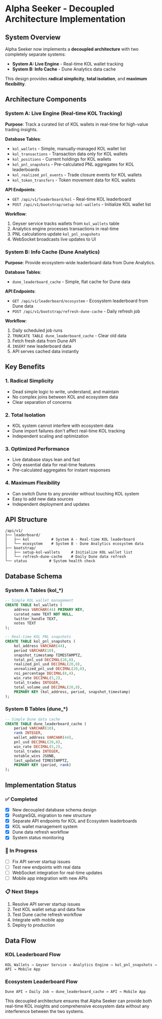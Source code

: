 # Alpha Seeker - Decoupled Architecture Implementation

## System Overview

Alpha Seeker now implements a **decoupled architecture** with two completely separate systems:

- **System A: Live Engine** - Real-time KOL wallet tracking
- **System B: Info Cache** - Dune Analytics data cache

This design provides **radical simplicity**, **total isolation**, and **maximum flexibility**.

## Architecture Components

### System A: Live Engine (Real-time KOL Tracking)

**Purpose**: Track a curated list of KOL wallets in real-time for high-value trading insights.

**Database Tables**:
- `kol_wallets` - Simple, manually-managed KOL wallet list
- `kol_transactions` - Transaction data only for KOL wallets
- `kol_positions` - Current holdings for KOL wallets
- `kol_pnl_snapshots` - Pre-calculated PNL aggregates for KOL leaderboards
- `kol_realized_pnl_events` - Trade closure events for KOL wallets
- `kol_token_transfers` - Token movement data for KOL wallets

**API Endpoints**:
- `GET /api/v1/leaderboard/kol` - Real-time KOL leaderboard
- `POST /api/v1/bootstrap/setup-kol-wallets` - Initialize KOL wallet list

**Workflow**:
1. Geyser service tracks wallets from `kol_wallets` table
2. Analytics engine processes transactions in real-time
3. PNL calculations update `kol_pnl_snapshots`
4. WebSocket broadcasts live updates to UI

### System B: Info Cache (Dune Analytics)

**Purpose**: Provide ecosystem-wide leaderboard data from Dune Analytics.

**Database Tables**:
- `dune_leaderboard_cache` - Simple, flat cache for Dune data

**API Endpoints**:
- `GET /api/v1/leaderboard/ecosystem` - Ecosystem leaderboard from Dune data
- `POST /api/v1/bootstrap/refresh-dune-cache` - Daily refresh job

**Workflow**:
1. Daily scheduled job runs
2. `TRUNCATE TABLE dune_leaderboard_cache` - Clear old data
3. Fetch fresh data from Dune API
4. `INSERT` new leaderboard data
5. API serves cached data instantly

## Key Benefits

### 1. **Radical Simplicity**
- Dead simple logic to write, understand, and maintain
- No complex joins between KOL and ecosystem data
- Clear separation of concerns

### 2. **Total Isolation**
- KOL system cannot interfere with ecosystem data
- Dune import failures don't affect real-time KOL tracking
- Independent scaling and optimization

### 3. **Optimized Performance**
- Live database stays lean and fast
- Only essential data for real-time features
- Pre-calculated aggregates for instant responses

### 4. **Maximum Flexibility**
- Can switch Dune to any provider without touching KOL system
- Easy to add new data sources
- Independent deployment and updates

## API Structure

```
/api/v1/
├── leaderboard/
│   ├── kol          # System A - Real-time KOL leaderboard
│   └── ecosystem    # System B - Dune Analytics ecosystem data
├── bootstrap/
│   ├── setup-kol-wallets     # Initialize KOL wallet list
│   └── refresh-dune-cache    # Daily Dune data refresh
└── status          # System health check
```

## Database Schema

### System A Tables (kol_*)
```sql
-- Simple KOL wallet management
CREATE TABLE kol_wallets (
    address VARCHAR(44) PRIMARY KEY,
    curated_name TEXT NOT NULL,
    twitter_handle TEXT,
    notes TEXT
);

-- Real-time KOL PNL snapshots
CREATE TABLE kol_pnl_snapshots (
    kol_address VARCHAR(44),
    period VARCHAR(10),
    snapshot_timestamp TIMESTAMPTZ,
    total_pnl_usd DECIMAL(20,8),
    realized_pnl_usd DECIMAL(20,8),
    unrealized_pnl_usd DECIMAL(20,8),
    roi_percentage DECIMAL(8,4),
    win_rate DECIMAL(5,2),
    total_trades INTEGER,
    total_volume_usd DECIMAL(20,8),
    PRIMARY KEY (kol_address, period, snapshot_timestamp)
);
```

### System B Tables (dune_*)
```sql
-- Simple Dune data cache
CREATE TABLE dune_leaderboard_cache (
    period VARCHAR(10),
    rank INTEGER,
    wallet_address VARCHAR(44),
    pnl_usd DECIMAL(20,8),
    win_rate DECIMAL(5,2),
    total_trades INTEGER,
    notable_wins JSONB,
    last_updated TIMESTAMPTZ,
    PRIMARY KEY (period, rank)
);
```

## Implementation Status

### ✅ Completed
- [x] New decoupled database schema design
- [x] PostgreSQL migration to new structure
- [x] Separate API endpoints for KOL and Ecosystem leaderboards
- [x] KOL wallet management system
- [x] Dune data refresh workflow
- [x] System status monitoring

### 🔄 In Progress
- [ ] Fix API server startup issues
- [ ] Test new endpoints with real data
- [ ] WebSocket integration for real-time updates
- [ ] Mobile app integration with new APIs

### 📋 Next Steps
1. Resolve API server startup issues
2. Test KOL wallet setup and data flow
3. Test Dune cache refresh workflow
4. Integrate with mobile app
5. Deploy to production

## Data Flow

### KOL Leaderboard Flow
```
KOL Wallets → Geyser Service → Analytics Engine → kol_pnl_snapshots → API → Mobile App
```

### Ecosystem Leaderboard Flow
```
Dune API → Daily Job → dune_leaderboard_cache → API → Mobile App
```

This decoupled architecture ensures that Alpha Seeker can provide both real-time KOL insights and comprehensive ecosystem data without any interference between the two systems. 
